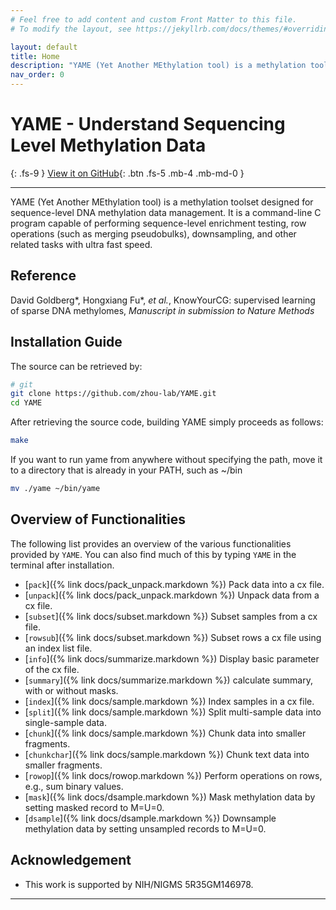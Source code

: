 ```yaml
---
# Feel free to add content and custom Front Matter to this file.
# To modify the layout, see https://jekyllrb.com/docs/themes/#overriding-theme-defaults

layout: default
title: Home
description: "YAME (Yet Another MEthylation tool) is a methylation toolset designed for sequence-level DNA methylation data management. It is a command-line C program capable of performing sequence-level enrichment testing, row operations (such as merging pseudobulks), downsampling, and other related tasks with ultra fast speed."
nav_order: 0
---
```


# YAME - Understand Sequencing Level Methylation Data
{: .fs-9 }
[View it on GitHub](https://github.com/zhou-lab/YAME){: .btn .fs-5 .mb-4 .mb-md-0 }

---

YAME (Yet Another MEthylation tool) is a methylation toolset designed for sequence-level DNA methylation data management. It is a command-line C program capable of performing sequence-level enrichment testing, row operations (such as merging pseudobulks), downsampling, and other related tasks with ultra fast speed.

## Reference

David Goldberg*, Hongxiang Fu*, *et al.*,
KnowYourCG: supervised learning of sparse DNA methylomes,
*Manuscript in submission to Nature Methods*

## Installation Guide
The source can be retrieved by:

```bash
# git
git clone https://github.com/zhou-lab/YAME.git
cd YAME
```
After retrieving the source code, building YAME simply proceeds as follows:

```bash
make
```

If you want to run yame from anywhere without specifying the path, move it to a directory that is already in your PATH, such as ~/bin

```bash
mv ./yame ~/bin/yame
```

## Overview of Functionalities

The following list provides an overview of the various functionalities provided by
`YAME`. You can also find much of this by typing `YAME` in the terminal after installation.

  - [`pack`]({% link docs/pack_unpack.markdown %}) Pack data into a cx file. 
  - [`unpack`]({% link docs/pack_unpack.markdown %}) Unpack data from a cx file.
  - [`subset`]({% link docs/subset.markdown %}) Subset samples from a cx file.
  - [`rowsub`]({% link docs/subset.markdown %}) Subset rows a cx file using an index list file.
  - [`info`]({% link docs/summarize.markdown %})   Display basic parameter of the cx file.
  - [`summary`]({% link docs/summarize.markdown %}) calculate summary, with or without masks.
  - [`index`]({% link docs/sample.markdown %}) Index samples in a cx file.
  - [`split`]({% link docs/sample.markdown %}) Split multi-sample data into single-sample data.
  - [`chunk`]({% link docs/sample.markdown %}) Chunk data into smaller fragments.
  - [`chunkchar`]({% link docs/sample.markdown %}) Chunk text data into smaller fragments.
  - [`rowop`]({% link docs/rowop.markdown %}) Perform operations on rows, e.g., sum binary values.
  - [`mask`]({% link docs/dsample.markdown %}) Mask methylation data by setting masked record to M=U=0.
  - [`dsample`]({% link docs/dsample.markdown %}) Downsample methylation data by setting unsampled records to M=U=0.

## Acknowledgement
  - This work is supported by NIH/NIGMS 5R35GM146978.

---